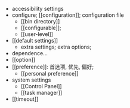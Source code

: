 - accessibility settings
- configure; [[configuration]]; configuration file
    - [[bin directory]]
    - [[configurable]];
    - [[user-level]]
- [[default settings]]
    - extra settings; extra options;
- dependence...
- [[option]]
- [[preference]]: 首选项, 优先, 偏好;
    - [[personal preference]]
- system settings
    - [[Control Panel]]
    - [[task manager]]
- [[timeout]]
